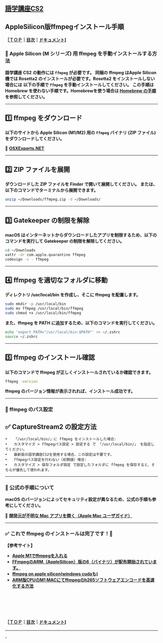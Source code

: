 ## [語学講座CS2](https://csreviser.github.io/CaptureStream2/) 
## AppleSilicon版ffmpegインストール手順　　　　
#### ［[ＴＯＰ](./)**｜**[目次](./#目次)**｜**[ドキュメント](./#ドキュメント-1)]

### 🚀 Apple Silicon (M シリーズ) 用 ffmpeg を手動インストールする方法

**語学講座 CS2 の動作には `ffmpeg` が必要です。**
**同梱の ffmpeg はApple Silicon機では Rosetta2 のインストールが必要です。Rosetta2 をインストールしない場合には**
**以下の手順で `ffmpeg` を手動インストールしてください。**
**この手順は Homebrew を使わない手順です。Homebrewを使う場合は [Homebrew の手順](./install_mac_ffmpeg_homebrew)を参照してください。**

---

## **1️⃣ ffmpeg をダウンロード**  
**以下のサイトから Apple Silicon (M1/M2) 用の `ffmpeg` バイナリ (ZIP ファイル) をダウンロードしてください。**

🔗 **[OSXExperts.NET](http://www.osxexperts.net/)**  

---

## **2️⃣ ZIP ファイルを展開**  

**ダウンロードした ZIP ファイルを Finder で開いて展開してください。**
**または、以下のコマンドでターミナルから展開できます。**

```sh
unzip ~/Downloads/ffmpeg.zip -d ~/Downloads/
```

---

## **3️⃣ Gatekeeper の制限を解除**

**macOS はインターネットからダウンロードしたアプリを制限するため、以下のコマンドを実行して Gatekeeper の制限を解除してください。**
```sh
cd ~/Downloads
xattr -dr com.apple.quarantine ffmpeg
codesign -s - ffmpeg
```

---

## **4️⃣ ffmpeg を適切なフォルダに移動**

**ディレクトリ /usr/local/bin を作成し、そこに ffmpeg を配置します。**
```sh
sudo mkdir -p /usr/local/bin
sudo mv ffmpeg /usr/local/bin/ffmpeg
sudo chmod +x /usr/local/bin/ffmpeg
```

**また、ffmpeg を PATH に追加するため、以下のコマンドを実行してください。**
```sh
echo 'export PATH="/usr/local/bin:$PATH"' >> ~/.zshrc
source ~/.zshrc
```

---

## **5️⃣ ffmpeg のインストール確認**

**以下のコマンドで ffmpeg が正しくインストールされているか確認できます。**
```sh
ffmpeg -version
```

**ffmpeg のバージョン情報が表示されれば、インストール成功です。**

---

### **🔧 ffmpeg のパス設定**

## **✅ CaptureStream2 の設定方法**
	•	「/usr/local/bin/」に ffmpeg をインストールした場合:
	•	カスタマイズ > ffmpegパス設定 > 設定する で 「/usr/local/bin/」 を指定してください。
	•	最新版の語学講座CS2を使用する場合、この設定は不要です。
	•	ffmpegパス設定を行わない（初期値）場合:
	•	カスタマイズ > 保存フォルダ設定 で設定したフォルダに ffmpeg を保存すると、そちらが優先して使われます。

---

### 📌 公式の手順について

**macOS のバージョンによってセキュリティ設定が異なるため、公式の手順も参考にしてください。**

🔗 **[開発元が不明な Mac アプリを開く（Apple Mac ユーザガイド）](https://support.apple.com/ja-jp/guide/mac-help/mh40616/mac)**

---

### **✅ これで ffmpeg のインストールは完了です！🎉**





**【参考サイト】**
* **[Apple M1でffmpegを入れる](https://zenn.dev/esaka/scraps/bb29de3b30fc13)**
* **[FFmpegのARM（AppleSilicon）版の6（バイナリ）が配布開始されています。](https://bobsmac.com/news/4572.html)**
* **[ffmpeg on apple silicon(windows cudaも) ](https://note.com/jydie5/n/na047e08003a1)**
* **[ARM版CPUのM1 MACにてffmpegのh265ソフトウェアエンコードを高速化する方法](https://qiita.com/username37/items/7adfe9fd22d9fd8b265b)**


####   　
####   　
#### ［[ＴＯＰ](./)**｜**[目次](./#目次)**｜**[ドキュメント](./#ドキュメント-1)]

*** 
 <link rel="shortcut icon" type="image/x-icon" href="https://avatars.githubusercontent.com/u/46049273?v=4">
 <meta name="twitter:image:src" content="https://avatars.githubusercontent.com/u/46049273?v=4">
-
